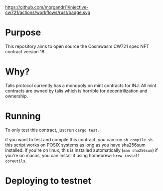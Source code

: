 https://github.com/morgandri1/injective-cw721/actions/workflows/rust/badge.svg

# Purpose
This repository aims to open source the Cosmwasm CW721 spec NFT contract version 18. 

# Why?
Talis protocol currently has a monopoly on mint contracts for INJ. All mint contracts are owned by talis which is horrible for decentrilization and ownership. 

# Running
To only test this contract, just run ``cargo test``. 

if you want to test and compile this contract, you can run ``sh compile.sh``. this script works on POSIX systems as long as you have sha256sum installed. if you're on linux, this is installed automatically (``man sha256sum``) if you're on macos, you can install it using homebrew: ``brew install coreutils``.

# Deploying to testnet 
